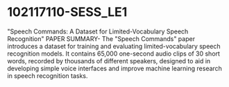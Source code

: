 # 102117110-SESS_LE1

"Speech Commands: A Dataset for Limited-Vocabulary Speech Recognition" PAPER SUMMARY-
The "Speech Commands" paper introduces a dataset for training and evaluating limited-vocabulary speech recognition models. It contains 65,000 one-second audio clips of 30 short words, recorded by thousands of different speakers, designed to aid in developing simple voice interfaces and improve machine learning research in speech recognition tasks.
